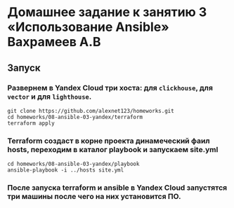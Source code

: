 # Домашнее задание к занятию 3 «Использование Ansible» Вахрамеев А.В

## Запуск  
### Развернем в Yandex Cloud три хоста: для `clickhouse`, для `vector` и для `lighthouse`.

```
git clone https://github.com/alexnet123/homeworks.git
cd homeworks/08-ansible-03-yandex/terraform
terraform apply
```
### Terraform создаст в корне проекта динамеческий фаил hosts, переходим в каталог playbook и запускаем site.yml

```
cd homeworks/08-ansible-03-yandex/playbook
ansible-playbook -i ../hosts site.yml
```
### После запуска terraform и ansible в Yandex Cloud запустятся три машины после чего на них установится ПО.

